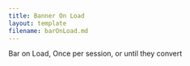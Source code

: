 ```yaml
---
title: Banner On Load
layout: template
filename: barOnLoad.md
--- 
```




<!-- Autopilot robert capture code -->
<script>
	window.ap3c = window.ap3c || {};
	var ap3c = window.ap3c;
	ap3c.cmd = ap3c.cmd || [];
	ap3c.cmd.push(function() {
		ap3c.init('YdOVzkqoVlq0G5Pscm9iZXJ0', 'https://capture-api-master.stgautopilotapp.com/');
		ap3c.track({v: 0});
	});
	var s, t; s = document.createElement('script'); s.type = 'text/javascript'; s.src = "https://static.ap3stg.com/capture/master/capture.js";
	t = document.getElementsByTagName('script')[0]; t.parentNode.insertBefore(s, t);
</script>

<!-- Robs cookie deleter capture code -->
<script>
var runDeleteCookie = true;	
	
if(runCode){	

let cookiesToDel = ["ap3c", "ap3converted", "ap3dm", "ap3sess"];
cookiesToDel.forEach((name) => removeCookie(name));
	
	runDeleteCookie = false;
	}
	
</script>

Bar on Load, Once per session, or until they convert
